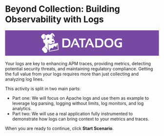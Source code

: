# Beyond Collection: Building Observability with Logs

![dd_logo](https://raw.githubusercontent.com/l0k0ms/workshops/master/log-workshop-4/images/dd_logo.png)

Your logs are key to enhancing APM traces, providing metrics, detecting potential security threats, and maintaining regulatory compliance. Getting the full value from your logs requires more than just collecting and analyzing log lines.

This activity is split in two main parts:

* Part one: We will focus on Apache logs and use them as example to leverage log parsing, logging without limits, log monitors, and log analytics.
* Part two: We will use a real application fully instrumented to demonstrate how logs can bring context to your metrics and traces.

When you are ready to continue, click **Start Scenario**.
